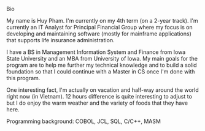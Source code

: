 Bio

My name is Huy Pham. I'm currently on my 4th term (on a 2-year track). I'm currently an IT Analyst for Principal Financial Group where my focus is on developing and maintaining software (mostly for mainframe applications) that supports life insurance administration. 

I have a BS in Management Information System and Finance from Iowa State University and an MBA from University of Iowa. My main goals for the program are to help me further my technical knowledge and to build a solid foundation so that I could continue with a Master in CS once I'm done with this program. 

One interesting fact, I'm actually on vacation and half-way around the world right now (in Vietnam). 12 hours difference is quite interesting to adjust to but I do enjoy the warm weather and the variety of foods that they have here.

Programming background:
    COBOL, JCL, SQL, C/C++, MASM
